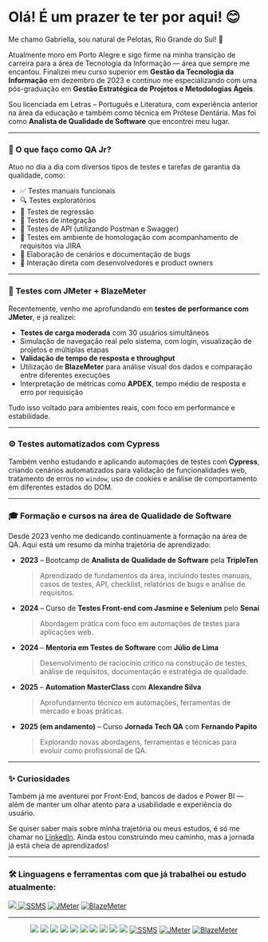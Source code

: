 # Olá! É um prazer te ter por aqui! 😊

Me chamo Gabriella, sou natural de Pelotas, Rio Grande do Sul! 🤘

Atualmente moro em Porto Alegre e sigo firme na minha transição de carreira para a área de Tecnologia da Informação — área que sempre me encantou. Finalizei meu curso superior em **Gestão da Tecnologia da Informação** em dezembro de 2023 e continuo me especializando com uma pós-graduação em **Gestão Estratégica de Projetos e Metodologias Ágeis**.

Sou licenciada em Letras – Português e Literatura, com experiência anterior na área da educação e também como técnica em Prótese Dentária. Mas foi como **Analista de Qualidade de Software** que encontrei meu lugar.

---

### 💼 O que faço como QA Jr?

Atuo no dia a dia com diversos tipos de testes e tarefas de garantia da qualidade, como:

- ✅ Testes manuais funcionais  
- 🔍 Testes exploratórios  
- 🔁 Testes de regressão  
- 🔗 Testes de integração  
- 🧪 Testes de API (utilizando Postman e Swagger)  
- 🧱 Testes em ambiente de homologação com acompanhamento de requisitos via JIRA  
- 📄 Elaboração de cenários e documentação de bugs  
- 🤝 Interação direta com desenvolvedores e product owners

---

### 🚀 Testes com JMeter + BlazeMeter

Recentemente, venho me aprofundando em **testes de performance com JMeter**, e já realizei:
- **Testes de carga moderada** com 30 usuários simultâneos  
- Simulação de navegação real pelo sistema, com login, visualização de projetos e múltiplas etapas  
- **Validação de tempo de resposta e throughput**  
- Utilização de **BlazeMeter** para análise visual dos dados e comparação entre diferentes execuções  
- Interpretação de métricas como **APDEX**, tempo médio de resposta e erro por requisição

Tudo isso voltado para ambientes reais, com foco em performance e estabilidade.

---

### ⚙️ Testes automatizados com Cypress

Também venho estudando e aplicando automações de testes com **Cypress**, criando cenários automatizados para validação de funcionalidades web, tratamento de erros no `window`, uso de cookies e análise de comportamento em diferentes estados do DOM.

---

### 🎓 Formação e cursos na área de Qualidade de Software

Desde 2023 venho me dedicando continuamente à formação na área de QA. Aqui está um resumo da minha trajetória de aprendizado:

- **2023** – Bootcamp de **Analista de Qualidade de Software** pela **TripleTen**  
  > Aprendizado de fundamentos da área, incluindo testes manuais, casos de testes, API, checklist, relatórios de bugs e análise de requisitos.

- **2024** – Curso de **Testes Front-end com Jasmine e Selenium** pelo **Senai**  
  > Abordagem prática com foco em automações de testes para aplicações web.

- **2024** – **Mentoria em Testes de Software** com **Júlio de Lima**  
  > Desenvolvimento de raciocínio crítico na construção de testes, análise de requisitos, documentação e estratégia de qualidade.

- **2025** – **Automation MasterClass** com **Alexandre Silva**  
  > Aprofundamento técnico em automações, ferramentas de mercado e boas práticas.

- **2025 (em andamento)** – Curso **Jornada Tech QA** com **Fernando Papito**  
  > Explorando novas abordagens, ferramentas e técnicas para evoluir como profissional de QA.


---

### ✨ Curiosidades

Também já me aventurei por Front-End, bancos de dados e Power BI — além de manter um olhar atento para a usabilidade e experiência do usuário.

Se quiser saber mais sobre minha trajetória ou meus estudos, é só me chamar no [LinkedIn](https://www.linkedin.com/in/bibielilabraz). Ainda estou construindo meu caminho, mas a jornada já está cheia de aprendizados! 

---

### 🛠️ Linguagens e ferramentas com que já trabalhei ou estudo atualmente:

<p align="left">
<a href="https://skillicons.dev">
<img src="https://skillicons.dev/icons?i=figma,html,html5,mysql,postman,Jira,cypress,vscode,selenium,npm,github,discord,JavaScript,vscode,NPM,Github,Git,linkedin,instagram," />
 </a>
  <a href="https://www.microsoft.com/en-us/sql-server/sql-server-downloads"><img src="https://img.shields.io/badge/SSMS-SQL%20Server%20Management%20Studio-blueviolet?logo=microsoftsqlserver&logoColor=white" alt="SSMS" /></a>
  <a href="https://jmeter.apache.org/"><img src="https://img.shields.io/badge/JMeter-Apache%20JMeter-ec2025?logo=apache&logoColor=white" alt="JMeter" /></a>
  <a href="https://www.blazemeter.com/"><img src="https://img.shields.io/badge/BlazeMeter-Performance%20Testing-orange?logo=blazemeter&logoColor=white" alt="BlazeMeter" /></a>
</p>


---

<p align="center">
  <a href="https://developer.mozilla.org/en-US/docs/Web/HTML"><img src="https://skillicons.dev/icons?i=html,css,js" /></a>
  <a href="https://git-scm.com/"><img src="https://skillicons.dev/icons?i=git" /></a>
  <a href="https://www.selenium.dev/"><img src="https://skillicons.dev/icons?i=selenium" /></a>
  <a href="https://code.visualstudio.com/"><img src="https://skillicons.dev/icons?i=vscode" /></a>
  <a href="https://www.postman.com/"><img src="https://skillicons.dev/icons?i=postman" /></a>
  <a href="https://www.npmjs.com/"><img src="https://skillicons.dev/icons?i=npm" /></a>
  <a href="https://www.atlassian.com/software/jira"><img src="https://skillicons.dev/icons?i=jira" /></a>
  <a href="https://www.figma.com/"><img src="https://skillicons.dev/icons?i=figma" /></a>
  <a href="https://www.cypress.io/"><img src="https://skillicons.dev/icons?i=cypress" /></a>
  <a href="https://www.linkedin.com/in/bibielabraz/"><img src="https://skillicons.dev/icons?i=linkedin" /></a>
  <a href="https://www.microsoft.com/en-us/sql-server/sql-server-downloads"><img src="https://img.shields.io/badge/SSMS-SQL%20Server%20Management%20Studio-blueviolet?logo=microsoftsqlserver&logoColor=white" alt="SSMS" /></a>
  <a href="https://jmeter.apache.org/"><img src="https://img.shields.io/badge/JMeter-Apache%20JMeter-ec2025?logo=apache&logoColor=white" alt="JMeter" /></a>
  <a href="https://www.blazemeter.com/"><img src="https://img.shields.io/badge/BlazeMeter-Performance%20Testing-orange?logo=blazemeter&logoColor=white" alt="BlazeMeter" /></a>
</p>

